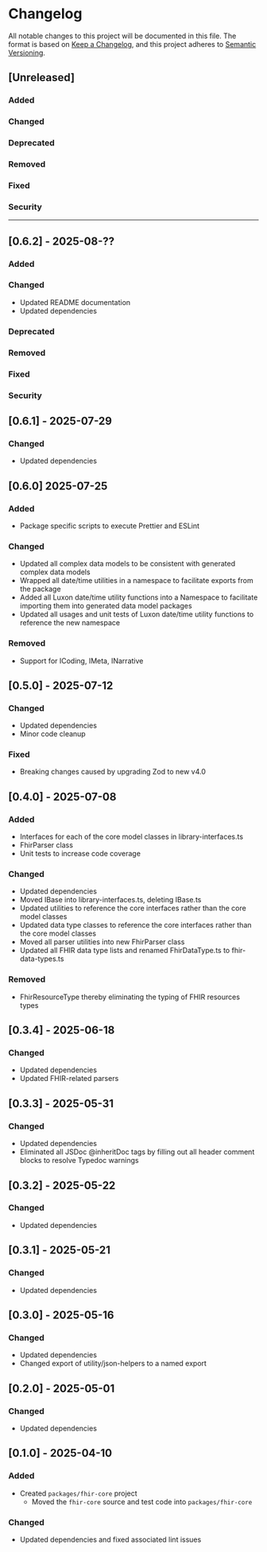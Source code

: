 # Changelog

All notable changes to this project will be documented in this file.
The format is based on [Keep a Changelog](https://keepachangelog.com/en/1.1.0/), and this project adheres to [Semantic Versioning](https://semver.org/spec/v2.0.0.html).

## [Unreleased]

### Added

### Changed

### Deprecated

### Removed

### Fixed

### Security

---

## [0.6.2] - 2025-08-??

### Added

### Changed

- Updated README documentation
- Updated dependencies

### Deprecated

### Removed

### Fixed

### Security


## [0.6.1] - 2025-07-29

### Changed

- Updated dependencies


## [0.6.0] 2025-07-25

### Added

- Package specific scripts to execute Prettier and ESLint

### Changed

- Updated all complex data models to be consistent with generated complex data models
- Wrapped all date/time utilities in a namespace to facilitate exports from the package
- Added all Luxon date/time utility functions into a Namespace to facilitate importing them into generated data model packages
- Updated all usages and unit tests of Luxon date/time utility functions to reference the new namespace

### Removed

- Support for ICoding, IMeta, INarrative


## [0.5.0] - 2025-07-12

### Changed

- Updated dependencies
- Minor code cleanup

### Fixed

- Breaking changes caused by upgrading Zod to new v4.0


## [0.4.0] - 2025-07-08

### Added

- Interfaces for each of the core model classes in library-interfaces.ts
- FhirParser class
- Unit tests to increase code coverage

### Changed

- Updated dependencies
- Moved IBase into library-interfaces.ts, deleting IBase.ts
- Updated utilities to reference the core interfaces rather than the core model classes
- Updated data type classes to reference the core interfaces rather than the core model classes
- Moved all parser utilities into new FhirParser class
- Updated all FHIR data type lists and renamed FhirDataType.ts to fhir-data-types.ts

### Removed

- FhirResourceType thereby eliminating the typing of FHIR resources types


## [0.3.4] - 2025-06-18

### Changed

- Updated dependencies
- Updated FHIR-related parsers


## [0.3.3] - 2025-05-31

### Changed

- Updated dependencies
- Eliminated all JSDoc @inheritDoc tags by filling out all header comment blocks to resolve Typedoc warnings


## [0.3.2] - 2025-05-22

### Changed

- Updated dependencies


## [0.3.1] - 2025-05-21

### Changed

- Updated dependencies


## [0.3.0] - 2025-05-16

### Changed

- Updated dependencies
- Changed export of utility/json-helpers to a named export

## [0.2.0] - 2025-05-01

### Changed

- Updated dependencies


## [0.1.0] - 2025-04-10

### Added

- Created `packages/fhir-core` project
  - Moved the `fhir-core` source and test code into `packages/fhir-core`

### Changed

- Updated dependencies and fixed associated lint issues
